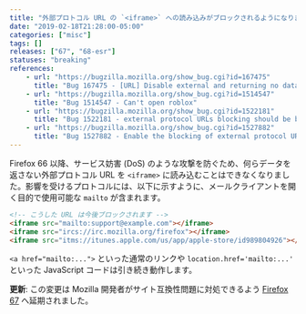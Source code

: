 ```yaml
---
title: "外部プロトコル URL の `<iframe>` への読み込みがブロックされるようになりました"
date: "2019-02-18T21:28:00-05:00"
categories: ["misc"]
tags: []
releases: ["67", "68-esr"]
statuses: "breaking"
references:
    - url: "https://bugzilla.mozilla.org/show_bug.cgi?id=167475"
      title: "Bug 167475 - [URL] Disable external and returning no data protocol handlers in all cases, excluding <A HREF=>"
    - url: "https://bugzilla.mozilla.org/show_bug.cgi?id=1514547"
      title: "Bug 1514547 - Can't open roblox"
    - url: "https://bugzilla.mozilla.org/show_bug.cgi?id=1522181"
      title: "Bug 1522181 - external protocol URLs blocking should be behind pref"
    - url: "https://bugzilla.mozilla.org/show_bug.cgi?id=1527882"
      title: "Bug 1527882 - Enable the blocking of external protocol URLs in iframes"
---
```

Firefox 66 以降、サービス妨害 (DoS) のような攻撃を防ぐため、何らデータを返さない外部プロトコル URL を `<iframe>` に読み込むことはできなくなりました。影響を受けるプロトコルには、以下に示すように、メールクライアントを開く目的で使用可能な `mailto` が含まれます。

```html
<!-- こうした URL は今後ブロックされます -->
<iframe src="mailto:support@example.com"></iframe>
<iframe src="ircs://irc.mozilla.org/firefox"></iframe>
<iframe src="itms://itunes.apple.com/us/app/apple-store/id989804926"></iframe>
```

`<a href="mailto:...">` といった通常のリンクや `location.href='mailto:...'` といった JavaScript コードは引き続き動作します。

**更新**: この変更は Mozilla 開発者がサイト互換性問題に対処できるよう [Firefox 67](https://bugzilla.mozilla.org/show_bug.cgi?id=1527882) へ延期されました。
